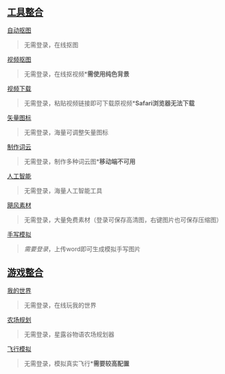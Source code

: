 ## [工具整合](https://www.toolnb.com)
  
[自动抠图](https://bgsub.com/webapp/)
>无需登录，在线抠图

[视频抠图](https://www.unscreen.com/upload)
>无需登录，在线抠视频***需使用纯色背景**

[视频下载](https://greenvideo.cc)
>无需登录，粘贴视频链接即可下载原视频***Safari浏览器无法下载**

[矢量图标](https://www.svgrepo.com/)
>无需登录，海量可调整矢量图标

[制作词云](https://www.weiciyun.com)
>无需登录，制作多种词云图***移动端不可用**

[人工智能](https://ai-bot.cn)
>无需登录，海量人工智能工具

[飓风素材](https://www.ysjf.com/material)
>无需登录，大量免费素材（登录可保存高清图，右键图片也可保存压缩图）

[手写模拟](https://www.autohanding.com/)
>*需要登录*，上传word即可生成模拟手写图片

## [游戏整合](https://poki.com)

[我的世界](https://www.mc.js.cool/)
>无需登录，在线玩我的世界

[农场规划](https://stardew.info)
>无需登录，星露谷物语农场规划器

[飞行模拟](https://www.geo-fs.com)
>无需登录，模拟真实飞行***需要较高配置**
